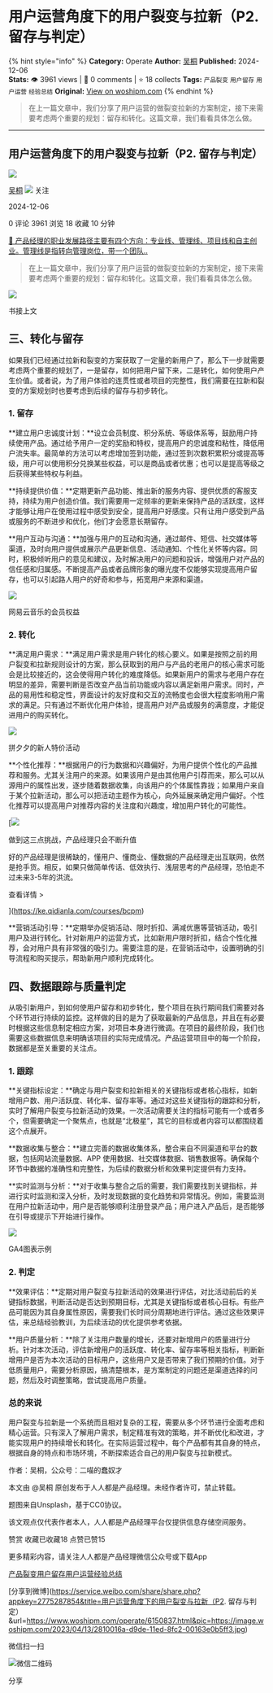 # 用户运营角度下的用户裂变与拉新（P2. 留存与判定）
{% hint style="info" %}
**Category:** Operate
**Author:** [吴桐](https://www.woshipm.com/u/913959)
**Published:** 2024-12-06  
**Stats:** 👁️ 3961 views | 💬 0 comments | ⭐ 18 collects
**Tags:** `产品裂变` `用户留存` `用户运营` `经验总结`
**Original:** [View on woshipm.com](https://www.woshipm.com/operate/6150837.html)
{% endhint %}
> 在上一篇文章中，我们分享了用户运营的做裂变拉新的方案制定，接下来需要考虑两个重要的规划：留存和转化。这篇文章，我们看看具体怎么做。

---

## 用户运营角度下的用户裂变与拉新（P2. 留存与判定）

[![](https://static.woshipm.com/view/woshipm_api_def_20240330203607_2418.jpg?imageView2/1/w/72/h/72/q/100)](https://www.woshipm.com/u/913959)

[吴桐](https://www.woshipm.com/u/913959) ![](https://static.woshipm.com/tag/1101_1@2x.png) 关注

2024-12-06

0 评论 3961 浏览 18 收藏 10 分钟

[🔗 产品经理的职业发展路径主要有四个方向：专业线、管理线、项目线和自主创业。管理线是指转向管理岗位，带一个团队..](https://ke.qidianla.com/courses/90pm)

> 在上一篇文章中，我们分享了用户运营的做裂变拉新的方案制定，接下来需要考虑两个重要的规划：留存和转化。这篇文章，我们看看具体怎么做。

![](https://image.woshipm.com/2023/04/13/2810016a-d9de-11ed-8fc2-00163e0b5ff3.jpg)

书接上文

## 三、转化与留存

如果我们已经通过拉新和裂变的方案获取了一定量的新用户了，那么下一步就需要考虑两个重要的规划了，一是留存，如何把用户留下来，二是转化，如何使用户产生价值。或者说，为了用户体验的连贯性或者项目的完整性，我们需要在拉新和裂变的方案规划时也要考虑到后续的留存与初步转化。

### 1\. 留存

**建立用户忠诚度计划：**设立会员制度、积分系统、等级体系等，鼓励用户持续使用产品。通过给予用户一定的奖励和特权，提高用户的忠诚度和粘性，降低用户流失率。最简单的方法可以考虑增加签到功能，通过签到次数积累积分或提高等级，用户可以使用积分兑换某些权益，可以是商品或者优惠；也可以是提高等级之后获得某些特权与利益。

**持续提供价值：**定期更新产品功能、推出新的服务内容、提供优质的客服支持，持续为用户创造价值。我们需要用一定频率的更新来保持产品的活跃度，这样才能够让用户在使用过程中感受到安全，提高用户好感度。只有让用户感受到产品或服务的不断进步和优化，他们才会愿意长期留存。

**用户互动与沟通：**加强与用户的互动和沟通，通过邮件、短信、社交媒体等渠道，及时向用户提供或展示产品更新信息、活动通知、个性化关怀等内容。同时，积极倾听用户的意见和建议，及时解决用户的问题和投诉，增强用户对产品的信任感和归属感。不断提高产品或者品牌形象的曝光度不仅能够实现提高用户留存，也可以引起路人用户的好奇和参与，拓宽用户来源和渠道。

![](https://image.woshipm.com/wp-files/2024/12/0UFDSkw8BE2I4p8kodQs.jpeg)

网易云音乐的会员权益

### 2\. 转化

**满足用户需求：**满足用户需求是用户转化的核心要义。如果是按照之前的用户裂变和拉新规则设计的方案，那么获取到的用户与产品的老用户的核心需求可能会是比较接近的，这会使得用户转化的难度降低。如果新用户的需求与老用户存在明显的差异，需要判断是否改变产品当前功能或内容以满足新用户需求。同时，产品的易用性和稳定性，界面设计的友好度和交互的流畅度也会很大程度影响用户需求的满足。只有通过不断优化用户体验，提高用户对产品或服务的满意度，才能促进用户的购买转化。

![](https://image.woshipm.com/wp-files/2024/12/BMzyeS7VFCcJe6kf9a8O.jpeg)

拼夕夕的新人特价活动

**个性化推荐：**根据用户的行为数据和兴趣偏好，为用户提供个性化的产品推荐和服务。尤其关注用户的来源。如果该用户是由其他用户引荐而来，那么可以从源用户的属性出发，逐步随着数据收集，向该用户的个体属性靠拢；如果用户来自于某个拉新活动，那么可以把活动主题作为核心，向外延展来确定用户偏好。个性化推荐可以提高用户对推荐内容的关注度和兴趣度，增加用户转化的可能性。

[![](https://image.woshipm.com/2023/07/27/1788a218-2c7f-11ee-b91f-00163e0b5ff3.png)

做到这三点挑战，产品经理只会不断升值

好的产品经理是很稀缺的，懂用户、懂商业、懂数据的产品经理走出互联网，依然是抢手货。相反，如果只做简单传话、低效执行、浅层思考的产品经理，恐怕走不过未来3-5年的洪流。

查看详情 >

](https://ke.qidianla.com/courses/bcpm)

**营销活动引导：**定期举办促销活动、限时折扣、满减优惠等营销活动，吸引用户及进行转化。针对新用户的运营方式，比如新用户限时折扣，结合个性化推荐，会对用户具有非常强的吸引力。需要注意的是，在营销活动中，设置明确的引导流程和购买提示，帮助新用户顺利完成转化。

## 四、数据跟踪与质量判定

从吸引新用户，到如何使用户留存和初步转化，整个项目在执行期间我们需要对各个环节进行持续的监控。这样做的目的是为了获取最新的产品信息，并且在有必要时根据这些信息制定相应方案，对项目本身进行微调。在项目的最终阶段，我们也需要这些数据信息来明确该项目的实际完成情况。产品运营项目中的每一个阶段，数据都是至关重要的关注点。

### 1\. 跟踪

**关键指标设定：**确定与用户裂变和拉新相关的关键指标或者核心指标，如新增用户数、用户活跃度、转化率、留存率等。通过对这些关键指标的跟踪和分析，实时了解用户裂变与拉新活动的效果。一次活动需要关注的指标可能有一个或者多个，但需要确定一个聚焦点，也就是“北极星”，其它的目标或者内容可以都围绕着这个点展开。

**数据收集与整合：**建立完善的数据收集体系，整合来自不同渠道和平台的数据，包括网站流量数据、APP 使用数据、社交媒体数据、销售数据等。确保每个环节中数据的准确性和完整性，为后续的数据分析和效果判定提供有力支持。

**实时监测与分析：**对于收集与整合之后的需要，我们需要找到关键指标，并进行实时监测和深入分析，及时发现数据的变化趋势和异常情况。例如，需要监测在用户拉新活动中，用户是否能够顺利注册登录产品；用户进入产品后，是否能够在引导或提示下开始进行操作。

![](https://image.woshipm.com/wp-files/2024/12/ouxVSQb53kK8bPk2lkjk.png)

GA4图表示例

### 2\. 判定

**效果评估：**定期对用户裂变与拉新活动的效果进行评估，对比活动前后的关键指标数据，判断活动是否达到预期目标，尤其是关键指标或者核心目标。有些产品可能因为其自身属性原因，需要我们长时间分周期地进行评估。通过这些效果评估，来总结经验教训，为后续活动的优化提供参考依据。

**用户质量分析：**除了关注用户数量的增长，还要对新增用户的质量进行分析。针对本次活动，评估新增用户的活跃度、转化率、留存率等相关指标，判断新增用户是否为本次活动的目标用户，这些用户又是否带来了我们预期的价值。对于低质量用户，需要分析原因，搞清楚根本，是方案制定的问题还是渠道选择的问题，然后及时调整策略，尝试提高用户质量。

### 总的来说

用户裂变与拉新是一个系统而且相对复杂的工程，需要从多个环节进行全面考虑和精心运营。只有深入了解用户需求，制定精准有效的策略，并不断优化和改进，才能实现用户的持续增长和转化。在实际运营过程中，每个产品都有其自身的特点，根据自身的特点和市场环境，不断探索适合自己的用户裂变与拉新模式。

作者：吴桐，公众号：二喵的蠢奴才

本文由 @吴桐 原创发布于人人都是产品经理。未经作者许可，禁止转载。

题图来自Unsplash，基于CC0协议。

该文观点仅代表作者本人，人人都是产品经理平台仅提供信息存储空间服务。

赞赏 收藏已收藏18 点赞已赞15

更多精彩内容，请关注人人都是产品经理微信公众号或下载App

[产品裂变](https://www.woshipm.com/tag/%e4%ba%a7%e5%93%81%e8%a3%82%e5%8f%98)[用户留存](https://www.woshipm.com/tag/%e7%94%a8%e6%88%b7%e7%95%99%e5%ad%98)[用户运营](https://www.woshipm.com/tag/%e7%94%a8%e6%88%b7%e8%bf%90%e8%90%a5)[经验总结](https://www.woshipm.com/tag/%e7%bb%8f%e9%aa%8c%e6%80%bb%e7%bb%93)

[分享到微博](https://service.weibo.com/share/share.php?appkey=2775287854&title=用户运营角度下的用户裂变与拉新（P2. 留存与判定）&url=https://www.woshipm.com/operate/6150837.html&pic=https://image.woshipm.com/2023/04/13/2810016a-d9de-11ed-8fc2-00163e0b5ff3.jpg)

微信扫一扫

![微信二维码](https://api.pwmqr.com/qrcode/create/?url=https://www.woshipm.com/operate/6150837.html)

分享
